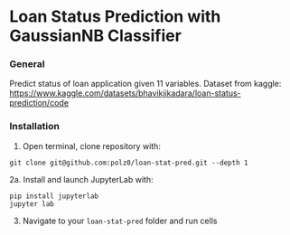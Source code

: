 # Loan Status Prediction with GaussianNB Classifier

### General
Predict status of loan application given 11 variables. Dataset from kaggle: https://www.kaggle.com/datasets/bhavikjikadara/loan-status-prediction/code

### Installation
1. Open terminal, clone repository with:
```
git clone git@github.com:polz0/loan-stat-pred.git --depth 1
```
2a. Install and launch JupyterLab with:
```
pip install jupyterlab
jupyter lab
```
3. Navigate to your `loan-stat-pred` folder and run cells